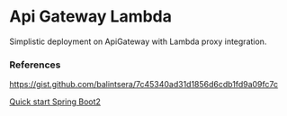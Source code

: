 # Api Gateway Lambda
 
Simplistic deployment on ApiGateway with Lambda proxy integration.

### References

https://gist.github.com/balintsera/7c45340ad31d1856d6cdb1fd9a09fc7c

[Quick start Spring Boot2](https://github.com/awslabs/aws-serverless-java-container/wiki/Quick-start---Spring-Boot2)